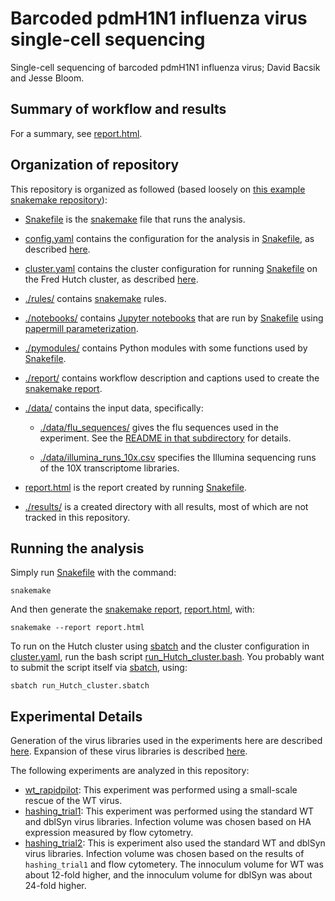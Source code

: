 # Barcoded pdmH1N1 influenza virus single-cell sequencing
Single-cell sequencing of barcoded pdmH1N1 influenza virus; David Bacsik and Jesse Bloom.

## Summary of workflow and results
For a summary, see [report.html].

## Organization of repository
This repository is organized as followed (based loosely on [this example snakemake repository](https://github.com/koesterlab/single-cell-rna-seq)):

 - [Snakefile] is the [snakemake] file that runs the analysis.

 - [config.yaml](config.yaml) contains the configuration for the analysis in [Snakefile], as described [here](https://snakemake.readthedocs.io/en/stable/snakefiles/configuration.html).

 - [cluster.yaml](cluster.yaml) contains the cluster configuration for running [Snakefile] on the Fred Hutch cluster, as described [here](https://snakemake.readthedocs.io/en/stable/snakefiles/configuration.html).

 - [./rules/](rules) contains [snakemake] rules.

 - [./notebooks/](notebooks) contains [Jupyter notebooks](https://jupyter.org/) that are run by [Snakefile] using [papermill parameterization](https://papermill.readthedocs.io/).

 - [./pymodules/](pymodules) contains Python modules with some functions used by [Snakefile].

 - [./report/](report) contains workflow description and captions used to create the [snakemake report].

 - [./data/](data) contains the input data, specifically:

   * [./data/flu_sequences/](data/flu_sequences) gives the flu sequences used in the experiment. See the [README in that subdirectory](data/flu_sequences/README.md) for details.

   * [./data/illumina_runs_10x.csv](data/illumina_runs_10x.csv) specifies the Illumina sequencing runs of the 10X transcriptome libraries.

 - [report.html] is the report created by running [Snakefile].

 - [./results/](results) is a created directory with all results, most of which are not tracked in this repository.


## Running the analysis
Simply run [Snakefile] with the command:

    snakemake

And then generate the [snakemake report], [report.html], with:

    snakemake --report report.html

To run on the Hutch cluster using [sbatch](sbatch) and the cluster configuration in [cluster.yaml](cluster.yaml), run the bash script [run_Hutch_cluster.bash](run_Hutch_cluster.bash).
You probably want to submit the script itself via [sbatch](sbatch), using:

    sbatch run_Hutch_cluster.sbatch

[report.html]: report.html
[Snakefile]: Snakefile
[snakemake]: https://snakemake.readthedocs.io
[snakemake report]: https://snakemake.readthedocs.io/en/stable/snakefiles/reporting.html


## Experimental Details
Generation of the virus libraries used in the experiments here are described [here](https://benchling.com/s/etr-tP5BHW8xCbkT3AKxWkc2). Expansion of these virus libraries is described [here](https://benchling.com/s/etr-ywy1Wbt7qcLXYnj5jhhs).

The following experiments are analyzed in this repository:
* [wt_rapidpilot](https://benchling.com/s/etr-Q28fCd1kprRNxAd0v5Hg): This experiment was performed using a small-scale rescue of the WT virus.
* [hashing_trial1](https://benchling.com/s/etr-i9I0yHiFb0P8wHCxosim): This experiment was performed using the standard WT and dblSyn virus libraries. Infection volume was chosen based on HA expression measured by flow cytometry.
* [hashing_trial2](https://benchling.com/s/etr-W8urOmOAQ7L6U4HAXMNy): This is experiment also used the standard WT and dblSyn virus libraries. Infection volume was chosen based on the results of `hashing_trial1` and flow cytometery. The innoculum volume for WT was about 12-fold higher, and the innoculum volume for dblSyn was about 24-fold higher.

